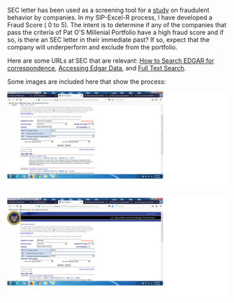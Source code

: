 SEC letter has been used as a screening tool for a [study](http://web.nacva.com/JFIA/Issues/JFIA-2010-2_12.pdf) on fraudulent behavior by companies. In my SIP-Excel-R process, I have developed a Fraud Score ( 0 to 5). The intent is to determine if any of the companies that pass the criteria of Pat O'S Millenial Portfolio have a high fraud score and if so, is there an SEC letter in their immediate past? If so, expect that the company will underperform and exclude from the portfolio. 

Here are some URLs at SEC that are relevant: [How to Search EDGAR for correspondence](https://www.sec.gov/answers/edgarletters.htm), [Accessing Edgar Data](https://www.sec.gov/edgar/searchedgar/accessing-edgar-data.htm), and [Full Text Search](https://searchwww.sec.gov/EDGARFSClient/jsp/EDGAR_MainAccess.jsp?search_text=comment%20letters&isAdv=false). 

Some images are included here that show the process:

![alt text](https://github.com/iShankar/Investment-Software/blob/master/images/SEC%20Comment%20letter%20search.png)

![alt text](https://github.com/iShankar/Investment-Software/blob/master/images/SEC%20Full%20Text%20Search%20example.png)
